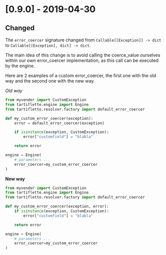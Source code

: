 # [0.9.0] - 2019-04-30

## Changed

The `error_coercer` signature changed from `Callable[[Exception]] -> dict` to `Callable[[Exception], dict] -> dict`.

The main idea of this change is to avoid calling the coerce_value ourselves within our own error_coercer implementation, as this call can be executed by the engine.

Here are 2 examples of a custom error_coercer, the first one with the old way and the second one with the new way.

*Old way*
```python
from myvender import CustomException
from tartiflette.engine import Engine
from tartiflette.resolver.factory import default_error_coercer

def my_custom_error_coercer(exception):
    error = default_error_coercer(exception)

    if isinstance(exception, CustomException):
        error["customfield"] = "blabla"

    return error

engine = Engine(
    # parameters ...
    error_coercer=my_custom_error_coercer
)
```

**New way**
```python
from myvender import CustomException
from tartiflette.engine import Engine
from tartiflette.resolver.factory import default_error_coercer

def my_custom_error_coercer(exception, error):
    if isinstance(exception, CustomException):
        error["customfield"] = "blabla"

    return error

engine = Engine(
    # parameters ...
    error_coercer=my_custom_error_coercer
)
```
